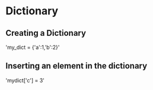 # Dictionary

## Creating a Dictionary
'my_dict = {'a':1,'b':2}'

## Inserting an element in the dictionary
'mydict['c'] = 3'